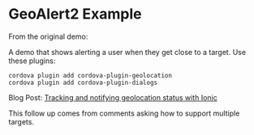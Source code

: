 GeoAlert2 Example
===

From the original demo:

A demo that shows alerting a user when they get close to a target. Use these plugins:

    cordova plugin add cordova-plugin-geolocation
	cordova plugin add cordova-plugin-dialogs
	

Blog Post: [Tracking and notifying geolocation status with Ionic](https://www.raymondcamden.com/2015/05/18/tracking-and-notifying-geolocation-status-with-ionic/)

This follow up comes from comments asking how to support multiple targets.